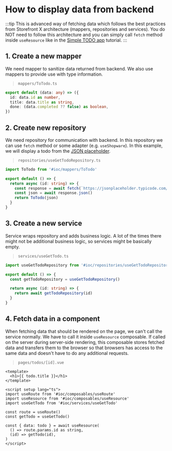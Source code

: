 # How to display data from backend

:::tip
This is advanced way of fetching data which follows the best practices from Storefront X architecture (mappers, repositories and services). You do NOT need to follow this architecture and you can simply call `fetch` method inside `useResource` like in the [Simple TODO app](/getting-started/simple-todo-app) tutorial.
:::

## 1. Create a new mapper

We need mapper to sanitize data returned from backend. We also use mappers to provide use with type information.

> `mappers/ToTodo.ts`

```ts
export default (data: any) => ({
  id: data.id as number,
  title: data.title as string,
  done: (data.completed ?? false) as boolean,
})
```

## 2. Create new repository

We need repository for communication with backend. In this repository we can use `fetch` method or some adapter (e.g. `useShopware`). In this example, we will display a todo from the [JSON placeholder](https://jsonplaceholder.typicode.com).

> `repositories/useGetTodoRepository.ts`

```ts
import ToTodo from '#ioc/mappers/ToTodo'

export default () => {
  return async (id: string) => {
    const response = await fetch(`https://jsonplaceholder.typicode.com/todos/${id}`)
    const json = await response.json()
    return ToTodo(json)
  }
}
```

## 3. Create a new service

Service wraps repository and adds business logic. A lot of the times there might not be additional business logic, so services might be basically empty.

> `services/useGetTodo.ts`

```ts
import useGetTodoRepository from '#ioc/repositories/useGetTodoRepository'

export default () => {
  const getTodoRepository = useGetTodoRepository()

  return async (id: string) => {
    return await getTodoRepository(id)
  }
}
```

## 4. Fetch data in a component

When fetching data that should be rendered on the page, we can't call the service normally. We have to call it inside `useResource` composable. If called on the server during server-side rendering, this composable stores fetched data and transfers them to the browser so that browsers has access to the same data and doesn't have to do any additional requests.

> `pages/todos/[id].vue`

```vue
<template>
  <h1>{{ todo.title }}</h1>
</template>

<script setup lang="ts">
import useRoute from '#ioc/composables/useRoute'
import useResource from '#ioc/composables/useResource'
import useGetTodo from '#ioc/services/useGetTodo'

const route = useRoute()
const getTodo = useGetTodo()

const { data: todo } = await useResource(
  () => route.params.id as string,
  (id) => getTodo(id),
)
</script>
```
